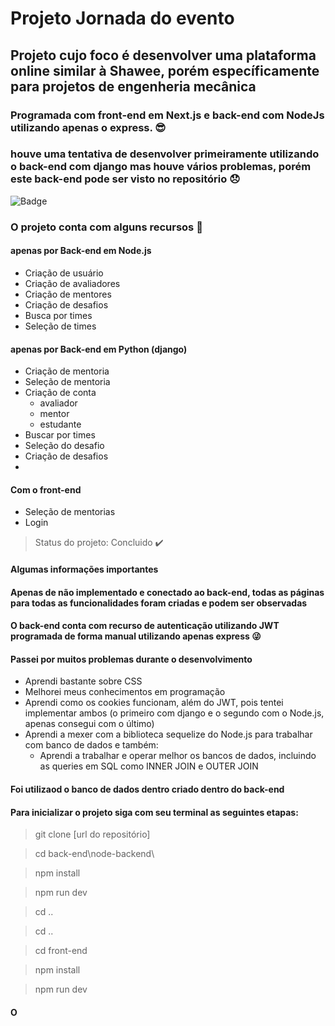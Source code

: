 # Projeto Jornada do evento
## Projeto cujo foco é desenvolver uma plataforma online similar à Shawee, porém específicamente para projetos de engenheria mecânica
### Programada com front-end em Next.js e back-end com NodeJs utilizando apenas o express. :sunglasses:
### houve uma tentativa de desenvolver primeiramente utilizando o back-end com django mas houve vários problemas, porém este back-end pode ser visto no repositório :disappointed:



![Badge](https://img.shields.io/static/v1?label=react&message=framework&color=blue&style=for-the-badge&logo=REACT)


### O projeto conta com alguns recursos :checkered_flag:
#### apenas por Back-end em Node.js
- Criação de usuário 
- Criação de avaliadores
- Criação de mentores
- Criação de desafios
- Busca por times
- Seleção de times

#### apenas por Back-end em Python (django)
- Criação de mentoria
- Seleção de mentoria
- Criação de conta
    - avaliador
    - mentor
    - estudante
- Buscar por times
- Seleção do desafio
- Criação de desafios
-


#### Com o front-end
- Seleção de mentorias
- Login


> Status do projeto: Concluido :heavy_check_mark:


#### Algumas informações importantes
#### Apenas de não implementado e conectado ao back-end, todas as páginas para todas as funcionalidades foram criadas e podem ser observadas
#### O back-end conta com recurso de autenticação utilizando JWT programada de forma manual utilizando apenas express :stuck_out_tongue_winking_eye: 
#### Passei por muitos problemas durante o desenvolvimento
- Aprendi bastante sobre CSS
- Melhorei meus conhecimentos em programação
- Aprendi como os cookies funcionam, além do JWT, pois tentei implementar ambos (o primeiro com django e o segundo com o Node.js, apenas consegui com o último)
- Aprendi a mexer com a biblioteca sequelize do Node.js para trabalhar com banco de dados e também:
    - Aprendi a trabalhar e operar melhor os bancos de dados, incluindo as queries em SQL como INNER JOIN e OUTER JOIN


#### Foi utilizaod o banco de dados dentro criado dentro do back-end 

#### Para inicializar o projeto siga com seu terminal as seguintes etapas:
> git clone [url do repositório]

> cd back-end\node-backend\

> npm install

> npm run dev

> cd ..

> cd ..

> cd front-end

> npm install

> npm run dev


#### O

